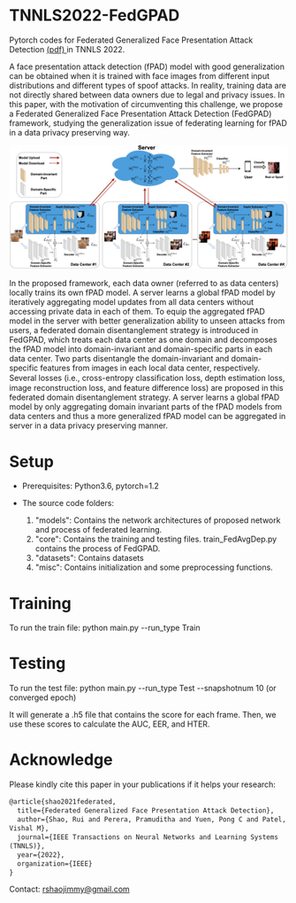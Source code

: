 # TNNLS2022-FedGPAD
Pytorch codes for Federated Generalized Face Presentation Attack  Detection <a href=https://arxiv.org/pdf/2104.06595.pdf> (pdf) </a> in TNNLS 2022.


A face presentation attack detection (fPAD)  model with good generalization can be obtained when it is trained with face images from different input distributions and different types of spoof attacks. In reality, training data are not directly shared between data owners due to legal and privacy issues. In this paper, with the motivation of circumventing this challenge, we propose a Federated Generalized Face Presentation Attack Detection (FedGPAD) framework, studying the generalization issue of federating learning for fPAD in a data privacy preserving way.

<img src="FedGPAD.jpg" width="900">


In the proposed framework, each data owner (referred to as data centers) locally trains its own fPAD model. A server learns a global fPAD model by iteratively aggregating model updates from all data centers without accessing private data in each of them. To equip the aggregated fPAD model in the server with better generalization ability to unseen attacks from users, a federated domain disentanglement strategy is introduced in FedGPAD, which treats each data center as one domain and decomposes the fPAD model into domain-invariant and domain-specific parts in each data center. Two parts disentangle the domain-invariant and domain-specific features from images in each local data center, respectively. Several losses (i.e., cross-entropy classiﬁcation loss, depth estimation loss, image reconstruction loss, and feature difference loss) are proposed in this federated domain disentanglement strategy. A server learns a global fPAD model by only aggregating domain invariant parts of the fPAD models from data centers and thus a more generalized fPAD model can be aggregated in server in a data privacy preserving manner.



# Setup

* Prerequisites: Python3.6, pytorch=1.2

* The source code folders:

  1. "models": Contains the network architectures of proposed network and process of federated learning. 
  3. "core": Contains the training and testing files. train_FedAvgDep.py contains the process of FedGPAD.
  4. "datasets": Contains datasets
  5. "misc": Contains initialization and some preprocessing functions.
  
# Training

To run the train file: python main.py --run_type Train

# Testing

To run the test file: python main.py --run_type Test --snapshotnum 10 (or converged epoch)

It will generate a .h5 file that contains the score for each frame. Then, we use these scores to calculate the AUC, EER, and HTER.

# Acknowledge
Please kindly cite this paper in your publications if it helps your research:
```
@article{shao2021federated,
  title={Federated Generalized Face Presentation Attack Detection},
  author={Shao, Rui and Perera, Pramuditha and Yuen, Pong C and Patel, Vishal M},
  journal={IEEE Transactions on Neural Networks and Learning Systems (TNNLS)},
  year={2022},
  organization={IEEE}
}
```

Contact: rshaojimmy@gmail.com
